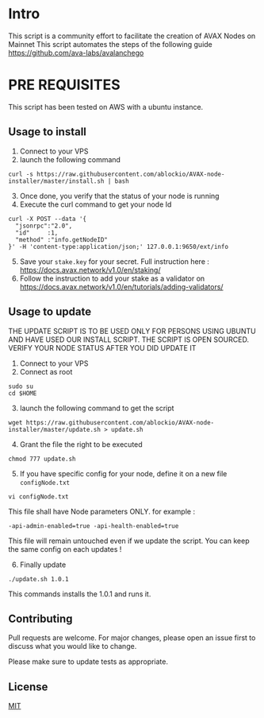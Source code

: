 # Intro

This script is a community effort to facilitate the creation of AVAX Nodes on Mainnet
This script automates the steps of the following guide https://github.com/ava-labs/avalanchego


# PRE REQUISITES

This script has been tested on AWS with a ubuntu instance.

## Usage to install

  1. Connect to your VPS
  2. launch the following command
```shell
curl -s https://raw.githubusercontent.com/ablockio/AVAX-node-installer/master/install.sh | bash
```
  3. Once done, you verify that the status of your node is running
  4. Execute the curl command to get your node Id
```shell
curl -X POST --data '{
  "jsonrpc":"2.0",
  "id"     :1,
  "method" :"info.getNodeID"
}' -H 'content-type:application/json;' 127.0.0.1:9650/ext/info
```
  5. Save your `stake.key` for your secret. Full instruction here : https://docs.avax.network/v1.0/en/staking/
  6. Follow the instruction to add your stake as a validator on https://docs.avax.network/v1.0/en/tutorials/adding-validators/

## Usage to update
THE UPDATE SCRIPT IS TO BE USED ONLY FOR PERSONS USING UBUNTU AND HAVE USED OUR INSTALL SCRIPT.
THE SCRIPT IS OPEN SOURCED. VERIFY YOUR NODE STATUS AFTER YOU DID UPDATE IT

  1. Connect to your VPS
  2. Connect as root
  ```shell
  sudo su
  cd $HOME
  ```
  3. launch the following command to get the script
  ```shell
  wget https://raw.githubusercontent.com/ablockio/AVAX-node-installer/master/update.sh > update.sh
  ```
  4. Grant the file the right to be executed
  ```shell
  chmod 777 update.sh
  ```
  5. If you have specific config for your node, define it on a new file `configNode.txt`
  ```shell
  vi configNode.txt
  ```
  This file shall have Node parameters ONLY. for example :
  ```shell
  -api-admin-enabled=true -api-health-enabled=true
  ```
  This file will remain untouched even if we update the script. You can keep the same config on each updates !

  6. Finally update
  ```shell
  ./update.sh 1.0.1
  ```
  This commands installs the 1.0.1 and runs it.



## Contributing
Pull requests are welcome. For major changes, please open an issue first to discuss what you would like to change.

Please make sure to update tests as appropriate.

## License
[MIT](https://choosealicense.com/licenses/mit/)

